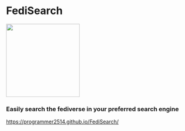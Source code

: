 # FediSearch
<img src="https://github.com/programmer2514/FediSearch/assets/43104632/56a1cf20-e6f8-49b1-ad70-cd3dac9a1325" width="200" />

### Easily search the fediverse in your preferred search engine
https://programmer2514.github.io/FediSearch/
